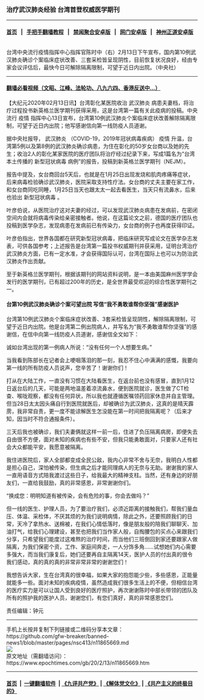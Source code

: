### 治疗武汉肺炎经验 台湾首登权威医学期刊
------------------------

#### [首页](https://github.com/gfw-breaker/banned-news1/blob/master/README.md) &nbsp;&nbsp;|&nbsp;&nbsp; [手把手翻墙教程](https://github.com/gfw-breaker/guides/wiki) &nbsp;&nbsp;|&nbsp;&nbsp; [禁闻聚合安卓版](https://github.com/gfw-breaker/bn-android) &nbsp;&nbsp;|&nbsp;&nbsp; [网门安卓版](https://github.com/oGate2/oGate) &nbsp;&nbsp;|&nbsp;&nbsp; [神州正道安卓版](https://github.com/SzzdOgate/update) 



<div><img alt="" class="aligncenter wp-post-image" src="https://i.epochtimes.com/assets/uploads/2020/02/2002130452082378-600x400.jpg"/>
<div class="red16 caption">
 <p>
  台湾中央流行疫情指挥中心指挥官陈时中（右）2月13日下午宣布，国内第10例武汉肺炎确诊个案临床症状改善、三套采检皆呈现阴性，目前恢复状况良好，经由专家会议评估后，最快今日可解除隔离限制，可望于近日内出院。（中央社）
 </p>
</div>
</div><hr/>

#### [翻墙必看视频（文昭、江峰、法轮功、八九六四、香港反送中...）](https://github.com/gfw-breaker/banned-news1/blob/master/pages/link3.md)

<div><p>
 【大纪元2020年02月13日讯】台湾彰化某医院收治
 <ok href="https://www.epochtimes.com/gb/tag/%E6%AD%A6%E6%B1%89%E8%82%BA%E7%82%8E.html">
  武汉肺炎
 </ok>
 病患夫妻档，将治疗过程投书新英格兰医学期刊获得采用，这是台湾第一篇有关此疫病的投稿。中央流行
 <ok href="https://www.epochtimes.com/gb/tag/%E7%96%AB%E6%83%85.html">
  疫情
 </ok>
 指挥中心13日宣布，台湾第10例武汉肺炎个案临床症状改善解除隔离限制，可望于近日内出院；他写感谢信向第一线防疫人员道谢。
</p>
<p>
 据中央社报导，
 <ok href="https://www.epochtimes.com/gb/tag/%E6%AD%A6%E6%B1%89%E8%82%BA%E7%82%8E.html">
  武汉肺炎
 </ok>
 （COVID-19，2019年冠状病毒疾病）
 <ok href="https://www.epochtimes.com/gb/tag/%E7%96%AB%E6%83%85.html">
  疫情
 </ok>
 升温，台湾第5例以及第8例的武汉肺炎确诊病患，为住在彰化的50岁女台商以及她的先生；收治2人的彰化某家医院的医疗团队将治疗经过纪录下来，写成1篇名为“台湾本土传播的
 <ok href="https://www.epochtimes.com/gb/tag/%E6%96%B0%E5%9E%8B%E5%86%A0%E7%8A%B6%E7%97%85%E6%AF%92.html">
  新型冠状病毒
 </ok>
 病例”的报告，投稿到新英格兰医学期刊（NEJM）。
</p>
<p>
 报告中提及，女台商回台5天后，也就是在1月25日出现发烧和肌肉疼痛等症状，后来病毒检验确诊武汉肺炎，医院采取支持性疗法。女台商的丈夫主要在家工作，和女台商同吃同睡，1月25日当天也跟太太一起去看医生，当天只有流鼻水，后来也验出
 <ok href="https://www.epochtimes.com/gb/tag/%E6%96%B0%E5%9E%8B%E5%86%A0%E7%8A%B6%E7%97%85%E6%AF%92.html">
  新型冠状病毒
 </ok>
 。
</p>
<p>
 叶彦伯说，从医院治疗这对夫妻的经过，可以发现武汉肺炎病患在发病前，在密闭空间内会就将病毒传染给亲密接触者。他说，在这篇论文之前，德国的医疗团队也投稿到医学杂志，发现病患在发病前已有传染力，女台商的例子也再度获得印证。
</p>
<p>
 叶彦伯指出，世界各国都在研究新型冠状病毒，把临床研究写成论文在医学杂志发表，可供各国参考；上述报告是台湾第一篇投书权威期刊并获采用，证明台湾治疗武汉肺炎方面，已有一定水准，才会获得国际认可，台湾在国际上也可以为防治武汉肺炎作出贡献。
</p>
<p>
 至于新英格兰医学期刊，根据该期刊的网站资料说明，是一本由美国麻州医学学会发行的医学期刊，已有超过200年的历史，是全世界最受欢迎的综合性医学期刊之一。
</p>
<p>
 <center>
 </center>
</p>
<h4>
 台第10例武汉肺炎确诊个案可望出院 写信“我不勇敢谁帮你坚强”感谢医护
</h4>
<p>
 台湾第10例武汉肺炎个案临床症状改善、3套采检皆呈现阴性，解除隔离限制，可望于近日内出院。他是台湾第二例出院病人，并写名为“我不勇敢谁帮你坚强”的感谢信，在信中向第一线防疫人员道谢，感谢信全文如下：
</p>
<p>
 诚如台湾出现的第一例病人所说：“没有任何一个人想要生病。”
</p>
<p>
 当我看到陈部长在记者会上哽咽落泪的那一刻，我忍不住心中满满的感慨，我要向第一线的所有防疫人员说声，您辛苦了！谢谢你们！
</p>
<p>
 打从在大陆工作，一直没有习惯在大陆看医生，在返台前也没有感冒，直到1月12日返台后的几天，可能是两地温差着凉流鼻水，便到医院就诊，医生做了CT检查、喉咙观察，都没有任何异状，所以我也就遵循医嘱领药回家休息并自主管理。但当28日太太因头痛自行到医院就医后，却被确诊为武汉肺炎，这真的是晴天霹雳，我非常自责，更一度不能谅解医生怎没能在第一时间把我隔离呢？（后来才知，因当时不符合通报条件）。
</p>
<p>
 三天后我也被确诊，我们夫妻俩就这样一前一后，住进了负压隔离病房，即便失去自由很不方便，面对未知的疾病也有些不安，但我只能勇敢面对，只要家人还有社会大众都能平安，我愿意被隔离。
</p>
<p>
 我住进医院后，家人全部都变成全民公敌，我内心非常不舍与无奈，我明白人性都是担心自己，深怕被传染，但生病之后才能同理病人的无奈与无助。谢谢我的家人一直用语音方式陪我渡过这些日子，给我最大的精神支柱。当然，还有身边的好朋友们，一直给我鼓励，真的非常感恩，非常谢谢你们。
</p>
<p>
 “换成您：明明知道有被传染，会有危险的事，你会去做吗？”
</p>
<p>
 但一线的医生、护理人员，为了要治疗我们，必须近距离的接触我们，帮我们量血压、体温、采检体，不厌其烦的为我们说明病情，除此之外，还要照顾我们的日常，天冷了拿热水、送棉被，在我们心情低落时，像是朋友般的陪我们聊聊天、加油打气，给我们心理建设，甚至也把我们当作家人般，自掏腰包的买点心来跟我们分享，只希望我们能度过这难熬的治疗时间，而当他们三班倒回到家还要跟家人做隔离，为我们保密个资，工作、家庭间奔走，一人分饰多角……试想她们内心需要多强大，而当我们康复后，她们还要再自主隔离14天，医护人员的付出真的很令我们感动，真的真的真的非常非常非常的谢谢您们！
</p>
<p>
 我想告诉大家，生在台湾真的很幸福，如果大家的抱怨能少些，多些感恩，正能量就能多一些。面对未知的疾病疫情，虽然造成我们很多生活上的不便，但相信台湾的医疗实力是可以让国人受到良好的医疗照护，再次谢谢陈时中部长带领的团队及所有的照护我的医护人员，谢谢您们，有您们真好，真的非常感恩您们。
</p>
<p>
 责任编辑：钟元
</p>
</div>
<hr/>
手机上长按并复制下列链接或二维码分享本文章：<br/>
https://github.com/gfw-breaker/banned-news1/blob/master/pages/nsc413/n11865669.md <br/>
<a href='https://github.com/gfw-breaker/banned-news1/blob/master/pages/nsc413/n11865669.md'><img src='https://github.com/gfw-breaker/banned-news1/blob/master/pages/nsc413/n11865669.md.png'/></a> <br/>
原文地址（需翻墙访问）：https://www.epochtimes.com/gb/20/2/13/n11865669.htm


------------------------
#### [首页](https://github.com/gfw-breaker/banned-news1/blob/master/README.md) &nbsp;|&nbsp; [一键翻墙软件](https://github.com/gfw-breaker/nogfw/blob/master/README.md) &nbsp;| [《九评共产党》](https://github.com/gfw-breaker/9ping.md/blob/master/README.md#九评之一评共产党是什么) | [《解体党文化》](https://github.com/gfw-breaker/jtdwh.md/blob/master/README.md) | [《共产主义的终极目的》](https://github.com/gfw-breaker/gczydzjmd.md/blob/master/README.md)


<img src='http://gfw-breaker.win/banned-news/pages/nsc413/n11865669.md' width='0px' height='0px'/>